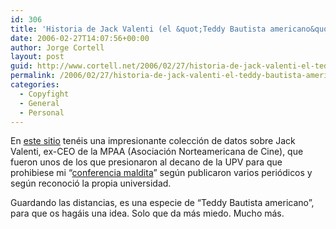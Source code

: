 ```yaml
---
id: 306
title: 'Historia de Jack Valenti (el &quot;Teddy Bautista americano&quot;)'
date: 2006-02-27T14:07:56+00:00
author: Jorge Cortell
layout: post
guid: http://www.cortell.net/2006/02/27/historia-de-jack-valenti-el-teddy-bautista-americano/
permalink: /2006/02/27/historia-de-jack-valenti-el-teddy-bautista-americano/
categories:
  - Copyfight
  - General
  - Personal
---
```

En [este sitio](http://www.retrocrush.com/archive2006/valenti/index.html) tenéis una impresionante colección de datos sobre Jack Valenti, ex-CEO de la MPAA (Asociación Norteamericana de Cine), que fueron unos de los que presionaron al decano de la UPV para que prohibiese mi &#8220;[conferencia maldita](http://elligre.tk/madelman/index.php/archivos/2005/05/10/jorge-cortell-cronica-de-una-persecucion/)&#8221; según publicaron varios periódicos y según reconoció la propia universidad.

Guardando las distancias, es una especie de &#8220;Teddy Bautista americano&#8221;, para que os hagáis una idea. Solo que da más miedo. Mucho más.